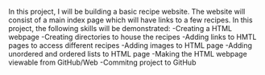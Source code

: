 In this project, I will be building a basic recipe website.
The website will consist of a main index page which will have links to a few recipes.
In this project, the following skills will be demonstrated:
    -Creating a HTML webpage
    -Creating directories to house the recipes
    -Adding links to HMTL pages to access different recipes
    -Adding images to HTML page
    -Adding unordered and ordered lists to HTML page
    -Making the HTML webpage viewable from GitHub/Web
    -Commitng project to GitHub